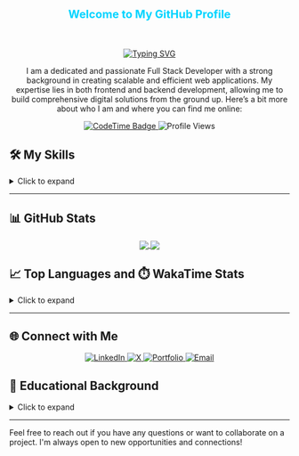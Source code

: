 <h3 align="center" style="color:#00d4ff; padding: 30px; font-size:20px;">
  Welcome to My GitHub Profile
</h3>



<p align="center">
  <a href="/"><img src="https://readme-typing-svg.herokuapp.com?font=Fira+Code&weight=600&size=22&pause=1000&color=04FF3C&center=true&width=435&lines=Hi%2C+I+am+Zobaidul+Kazi;+Full+Stack+JavaScript+Developer+" alt="Typing SVG" /></a>
</p>

<p align="center">
  I am a dedicated and passionate Full Stack Developer with a strong background in creating scalable and efficient web applications. My expertise lies in both frontend and backend development, allowing me to build comprehensive digital solutions from the ground up. Here’s a bit more about who I am and where you can find me online:
</p>

<p align="center">
  <a href="https://zobkazi.github.io">
    <img src="https://img.shields.io/endpoint?style=social&color=222&url=https%3A%2F%2Fapi.codetime.dev%2Fshield%3Fid%3D25584%26project%3D%26in=0" alt="CodeTime Badge" />
  </a>
  <img src="https://komarev.com/ghpvc/?username=zobkazi&color=blue" alt="Profile Views" />
</p>

## 🛠️ My Skills

<details>
  <summary>Click to expand</summary>

### 👉 Programming Languages
<img src="https://skillicons.dev/icons?i=js,ts,python" alt="Programming Languages" />

### 👉 Frontend Development
<img src="https://skillicons.dev/icons?i=react,nextjs,redux,angular,html,css,sass,bootstrap,tailwind,materialui" alt="Frontend Development" />

### 👉 Backend Development
<img src="https://skillicons.dev/icons?i=nodejs,deno,express,nest,fastapi,redis,rabbitmq,kafka" alt="Backend Development" />

### 👉 Databases Management Systems
<img src="https://skillicons.dev/icons?i=mongo,mysql,postgres,prisma,supabase,sequelize" alt="Databases Management Systems" />

### 👉 Software & Tools
<img src="https://skillicons.dev/icons?i=git,github,gitlab,docker,npm,yarn,pnpm,figma" alt="Software & Tools" />

### 👉 API Integrations & IDE
<img src="https://skillicons.dev/icons?i=vscode,codepen,postman" alt="API Integrations & IDE" />

### 👉 Operating Systems & CMS
<img src="https://skillicons.dev/icons?i=linux,windows,wordpress" alt="Operating Systems & CMS" />
</details>

---

## 📊 GitHub Stats

<p align="center">
  <a href="https://zobkazi.github.io/">
   <img align="center"  src="https://github-readme-stats-eight-theta.vercel.app/api?username=zobkazi&show_icons=true&theme=algolia&include_all_commits=true&count_private=true"/>
  </a>
  <a href="https://zobkazi.github.io/">
   <img align="center" src="https://github-readme-stats-eight-theta.vercel.app/api/top-langs/?username=zobkazi&layout=compact&langs_count=8&theme=algolia"/>
  </a>
</p>

## 📈 Top Languages and ⏱️ WakaTime Stats
<details>
  <summary>Click to expand</summary>

 <p align="center">
  <a href="https://zobkazi.github.io/">
    <img align="center" src="https://github-readme-stats.vercel.app/api/top-langs/?username=zobkazi&layout=pie&theme=algolia" />
  </a>
  <a href="https://zobkazi.github.io/">
    <img align="center" src="https://github-readme-stats.vercel.app/api/wakatime?username=zobaidulkazi&layout=compact&theme=algolia" />
  </a>
</p>
</details>

---

## 🌐 Connect with Me

<p align="center">
  <a href="https://www.linkedin.com/in/zobaidulkazi/">
    <img src="https://img.shields.io/badge/LinkedIn-0077B5?style=for-the-badge&logo=linkedin&logoColor=white" alt="LinkedIn" />
  </a>
  <a href="https://x.com/zobaidulkazi">
    <img src="https://img.shields.io/badge/X-1DA1F2?style=for-the-badge&logo=x&logoColor=white" alt="X" />
  </a>
  <a href="https://zobkazi.github.io">
    <img src="https://img.shields.io/badge/Portfolio-rffa00?style=for-the-badge&logo=About.me&logoColor=white" alt="Portfolio" />
  </a>
  <a href="mailto:zk.kazi@gmail.com">
    <img src="https://img.shields.io/badge/Email-D14836?style=for-the-badge&logo=gmail&logoColor=white" alt="Email" />
  </a>
</p>

## 📃 Educational Background

<details>
  <summary>Click to expand</summary>

- 📖 **Diploma In Engineering**\
  📆 &nbsp;2019 - 2023\
  📈 &nbsp;Result: 3.08 [out of 4.00]\
  📍 **Mymensingh Polytechnic Institute** - Mymensingh, Bangladesh

- 📖 **SSC**\
  📆 &nbsp;2017 - 2018\
  📈 &nbsp;Result: 4.71 [out of 5.00]\
  📍 **Ulipur, Kurigram** - Rangpur, Bangladesh

- 📖 **FullStack Army**\
  📆 &nbsp;2020 - 2024\
  🧩 &nbsp;Stack Learner\
  📍 **Dhaka** - Bangladesh
</details>

---

Feel free to reach out if you have any questions or want to collaborate on a project. I'm always open to new opportunities and connections!

